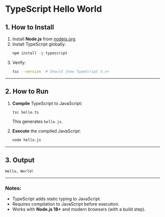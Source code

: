 # TypeScript Hello World

## 1. How to Install
1. Install **Node.js** from [nodejs.org](https://nodejs.org/).
2. Install TypeScript globally:
   ```bash
   npm install -g typescript
   ```
3. Verify:
   ```bash
   tsc --version  # Should show TypeScript 5.x+
   ```

---

## 2. How to Run
1. **Compile** TypeScript to JavaScript:
   ```bash
   tsc hello.ts
   ```
   This generates `hello.js`.

2. **Execute** the compiled JavaScript:
   ```bash
   node hello.js
   ```

---

## 3. Output
```
Hello, World!
```

---

### Notes:
- TypeScript adds static typing to JavaScript.
- Requires compilation to JavaScript before execution.
- Works with **Node.js 18+** and modern browsers (with a build step).
